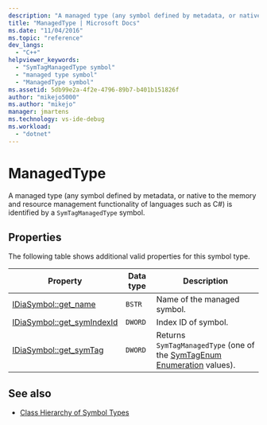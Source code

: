 ```yaml
---
description: "A managed type (any symbol defined by metadata, or native to the memory and resource management functionality of languages such as C#) is identified by a SymTagManagedType symbol."
title: "ManagedType | Microsoft Docs"
ms.date: "11/04/2016"
ms.topic: "reference"
dev_langs:
  - "C++"
helpviewer_keywords:
  - "SymTagManagedType symbol"
  - "managed type symbol"
  - "ManagedType symbol"
ms.assetid: 5db99e2a-4f2e-4796-89b7-b401b151826f
author: "mikejo5000"
ms.author: "mikejo"
manager: jmartens
ms.technology: vs-ide-debug
ms.workload:
  - "dotnet"
---
```

# ManagedType
A managed type (any symbol defined by metadata, or native to the memory and resource management functionality of languages such as C#) is identified by a `SymTagManagedType` symbol.

## Properties
 The following table shows additional valid properties for this symbol type.

|Property|Data type|Description|
|--------------|---------------|-----------------|
|[IDiaSymbol::get_name](../../debugger/debug-interface-access/idiasymbol-get-name.md)|`BSTR`|Name of the managed symbol.|
|[IDiaSymbol::get_symIndexId](../../debugger/debug-interface-access/idiasymbol-get-symindexid.md)|`DWORD`|Index ID of symbol.|
|[IDiaSymbol::get_symTag](../../debugger/debug-interface-access/idiasymbol-get-symtag.md)|`DWORD`|Returns `SymTagManagedType` (one of the [SymTagEnum Enumeration](../../debugger/debug-interface-access/symtagenum.md) values).|

## See also
- [Class Hierarchy of Symbol Types](../../debugger/debug-interface-access/class-hierarchy-of-symbol-types.md)
